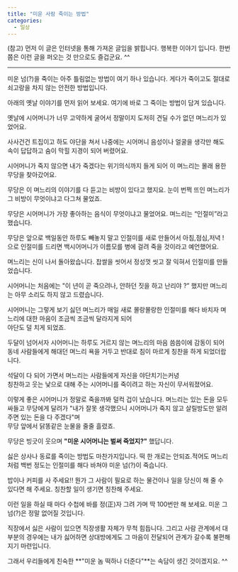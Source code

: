 ```yaml
---
title: "미운 사람 죽이는 방법"
categories:
  - 일상
---
```


(참고) 먼저 이 글은 인터넷을 통해 가져온 글임을 밝힙니다. 행복한 이야기 입니다. 한번쯤은 이런 글을 퍼오는 것 만으로도 즐겁군요. ^^  

----- 
  
미운 넘(?)을 죽이는 아주 틀림없는 방법이 여기 하나 있습니다. 게다가 죽이고도 절대로 쇠고랑을 차지 않는 안전한 방법입니다.  
  
아래의 옛날 이야기를 먼저 읽어 보세요. 여기에 바로 그 죽이는 방법이 담겨 있습니다.  
  

옛날에 시어머니가 너무 고약하게 굴어서 정말이지 도저히 견딜 수가 없던 며느리가 있었어요.  
  
사사건건 트집이고 하도 야단을 쳐서 나중에는 시어머니 음성이나 얼굴을 생각만 해도 속이 답답하고 숨이 막힐 지경이 되어 버렸어요.  
  
시어머니가 죽지 않으면 내가 죽겠다는 위기의식까지 들게 되어 이 며느리는 몰래 용한 무당을 찾아갔어요.  
  
무당은 이 며느리의 이야기를 다 듣고는 비방이 있다고 했지요. 눈이 번쩍 뜨인 며느리가 그 비방이 무엇이냐고 다그쳐 물었죠.  
  
무당은 시어머니가 가장 좋아하는 음식이 무엇이냐고 물었어요. 며느리는 “인절미”라고 했습니다.  
  
무당은 앞으로 백일동안 하루도 빼놓지 말고 인절미를 새로 만들어서 아침,점심,저녁 ! 으로 인절미를 드리면 백시어머니가 이름모를 병에 걸려 죽을 것이라고 예언했어요.  
  
며느리는 신이 나서 돌아왔습니다. 찹쌀을 씻어서 정성껏 씻고 잘 익혀서 인절미를 만들었습니다.  
  
시어머니는 처음에는 "이 년이 곧 죽으려나, 안하던 짓을 하고 난리야 ?” 했지만 며느리는 아무 소리도 하지 않고 드렸습니다.  
  
시어머니는 그렇게 보기 싫던 며느리가 매일 새로 몰랑몰랑한 인절미를 해다 바치자 며느리에 대한 마음이 조금씩 조금씩 달라지게 되어  
야단도 덜 치게 되었죠.  
  
두달이 넘어서자 시어머니는 하루도 거르지 않는 며느리의 마음 씀씀이에 감동이 되어 동네 사람들에게 해대던 며느리 욕을 거두고 반대로 침이 마르게 칭찬을 하게 되었더랍니다.  
  
석달이 다 되어 가면서 며느리는 사람들에게 자신을 야단치기는커녕  
칭찬하고 웃는 낯으로 대해 주는 시어머니를 죽이려고 하는 자신이 무서워졌어요.  
  
이렇게 좋은 시어머니가 정말로 죽을까봐 덜컥 겁이 났습니다. 며느리는 있는 돈을 모두 싸들고 무당에게 달려가 "내가 잘못 생각했으니 시어머니가 죽지 않고 살릴방도만 알려 주면 있는 돈을 다 주겠다"며  
무당 앞에서 닭똥같은 눈물을 줄줄 흘렸죠.  
  
무당은 빙긋이 웃으며 **"미운 시어머니는 벌써 죽었지?"** 했답니다.

  
싫은 상사나 동료를 죽이는 방법도 마찬가지입니다. 떡 한 개로는 안되죠.적어도 며느리처럼 백번 정도는 인절미를 해다 바쳐야 미운 넘(?)이 죽습니다.  
  
밥이나 커피를 사 주세요!! 뭔가 그 사람이 필요로 하는 물건이나 일을 당신이 해 줄 수 있다면 해 주세요. 칭찬할 일이 생기면 칭찬해 주세요.  
  
이런 일을 하실 때 마다 수첩에 바를 정(正)자 그려 가며 딱 100번만 해 보세요. 미운 그 넘(?)은 정말 없어질 것입니다.  
  
직장에서 싫은 사람이 있으면 직장생활 자체가 무척 힘듭니다. 그리고 사람 관계에서 대부분의 경우에는 내가 싫어하면 상대방에게도 그 마음이 전달되어 관계가 갈수록 불편해지기 마련입니다.  
  
그래서 우리들에게 친숙한 **"미운 놈 떡하나 더준다"**는 속담이 생긴 것이겠지요. ^^
